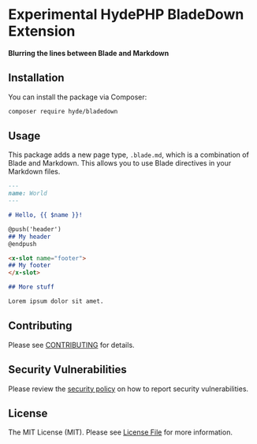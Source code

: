 # Experimental HydePHP BladeDown Extension

**Blurring the lines between Blade and Markdown**

## Installation

You can install the package via Composer:

```bash
composer require hyde/bladedown
```

## Usage

This package adds a new page type, `.blade.md`, which is a combination of Blade and Markdown. This allows you to use Blade directives in your Markdown files.

```markdown
---
name: World
---

# Hello, {{ $name }}!

@push('header')
## My header
@endpush

<x-slot name="footer">
## My footer
</x-slot>

## More stuff

Lorem ipsum dolor sit amet.
```

## Contributing

Please see [CONTRIBUTING](CONTRIBUTING.md) for details.

## Security Vulnerabilities

Please review the [security policy](../../security/policy) on how to report security vulnerabilities.

## License

The MIT License (MIT). Please see [License File](LICENSE.md) for more information.
